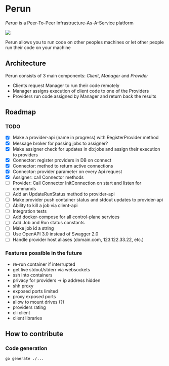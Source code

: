 # Perun

_Perun_ is a Peer-To-Peer Infrastructure-As-A-Service platform

![](https://upload.wikimedia.org/wikipedia/commons/e/e4/Thunder_mark_%283%29.svg)

Perun allows you to run code on other peoples machines or let other people run their code on your machine

## Architecture

Perun consists of 3 main components: _Client_, _Manager_ and _Provider_

- Clients request Manager to run their code remotely
- Manager assigns execution of client code to one of the Providers
- Providers run code assigned by Manager and return back the results

## Roadmap

### TODO

- [x] Make a provider-api (name in progress) with RegisterProvider method
- [x] Message broker for passing jobs to assigner?
- [x] Make assigner check for updates in db:jobs and assign their execution to providers
- [x] Connector: register providers in DB on connect
- [x] Connector: method to return active connections
- [x] Connector: provider parameter on every Api request
- [x] Assigner: call Connector methods
- [ ] Provider: Call Connector InitConnection on start and listen for commands
- [ ] Add an UpdateRunStatus method to provider-api
- [ ] Make provider push container status and stdout updates to provider-api
- [ ] Ability to kill a job via client-api
- [ ] Integration tests
- [ ] Add docker-compose for all control-plane services
- [ ] Add Job and Run status constants
- [ ] Make job id a string
- [ ] Use OpenAPI 3.0 instead of Swagger 2.0
- [ ] Handle provider host aliases (domain.com, 123.122.33.22, etc.)

### Features possible in the future
- re-run container if interrupted
- get live stdout/stderr via websockets
- ssh into containers
- privacy for providers -> ip address hidden
- shh proxy
- exposed ports limited
- proxy exposed ports
- allow to mount drives (?)
- providers rating
- cli client
- client libraries

## How to contribute

### Code generation

```shell
go generate ./...
```

